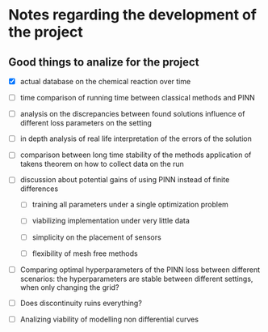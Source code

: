 # Notes regarding the development of the project

## Good things to analize for the project


- [x] actual database on the chemical reaction over time

- [ ] time comparison of running time between classical methods and PINN

- [ ] analysis on the discrepancies between found solutions
influence of different loss parameters on the setting

- [ ] in depth analysis of real life interpretation of the errors of the solution

- [ ] comparison between long time stability of the methods
application of takens theorem on how to collect data on the run

- [ ] discussion about potential gains of using PINN instead of finite differences

    - [ ] training all parameters under a single optimization problem

    - [ ] viabilizing implementation under very little data

    - [ ] simplicity on the placement of sensors
    
    - [ ] flexibility of mesh free methods

- [ ] Comparing optimal hyperparameters of the PINN loss between different scenarios: the hyperparameters are stable between different settings, when only changing the grid?

- [ ] Does discontinuity ruins everything?

- [ ] Analizing viability of modelling non differential curves
